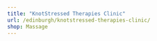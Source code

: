 ```yaml
---
title: "KnotStressed Therapies Clinic"
url: /edinburgh/knotstressed-therapies-clinic/
shop: Massage
---
```

